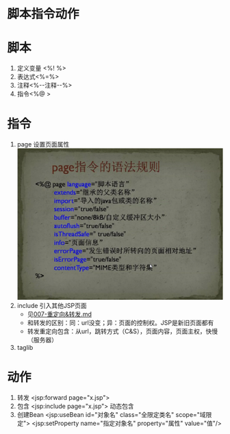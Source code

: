 # 脚本指令动作
# 脚本
1. 定义变量 <%! %>
2. 表达式<%=%>
3. 注释<%--注释--%>
4. 指令<%@ >

# 指令
1. page 设置页面属性 
    ![page指令.png](../../res/imgs/page指令.png)
2. include 引入其他JSP页面
   - 见[007-重定向&转发.md](../../NOTES/Servlet/007-重定向&转发.md)
   - 和转发的区别：同：url没变；异：页面的控制权。JSP是新旧页面都有
   - 转发重定向包含：从url，跳转方式（C&S），页面内容，页面主权，快慢（服务器）
3. taglib

# 动作
1. 转发 <jsp:forward page="x.jsp">
2. 包含 <jsp:include page="x.jsp"> 动态包含
3. 创建Bean <jsp:useBean id="对象名" class="全限定类名" scope="域限定">
   <jsp:setProperty name="指定对象名" property="属性" value="值"/>